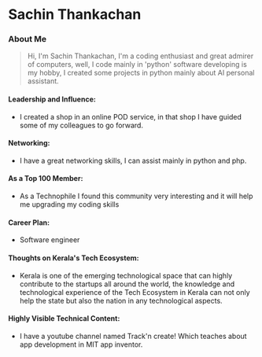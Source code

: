 ﻿# Sachin Thankachan


### About Me


> Hi, I'm Sachin Thankachan, I'm a coding enthusiast and great admirer of computers, well, I code mainly in 'python' software developing is my hobby, I created some projects in python mainly about AI personal assistant.




#### Leadership and Influence:


* I created a shop in an online POD service, in that shop I have guided some of my colleagues to go forward.


#### Networking:


* I have a great networking skills, I can assist mainly in python and php.


#### As a Top 100 Member:


* As a Technophile I found this community very interesting and it will help me upgrading my coding skills


#### Career Plan:


* Software engineer


#### Thoughts on Kerala's Tech Ecosystem:


* Kerala is one of the emerging technological space that can highly contribute to the startups all around the world, the knowledge and technological experience of the Tech Ecosystem in Kerala can not only help the state but also the nation in any technological aspects.


#### Highly Visible Technical Content:


* I have a youtube channel named Track'n create! Which teaches about app development in MIT app inventor.